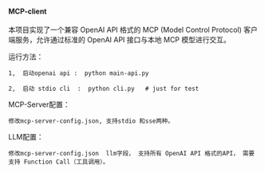 #### MCP-client
本项目实现了一个兼容 OpenAI API 格式的 MCP (Model Control Protocol) 客户端服务，允许通过标准的 OpenAI API 接口与本地 MCP 模型进行交互。


运行方法：

    1,  启动openai api :  python main-api.py

    2,  启动 stdio cli  :  python cli.py   # just for test


MCP-Server配置：

    修改mcp-server-config.json, 支持stdio 和sse两种。

LLM配置：

    修改mcp-server-config.json  llm字段， 支持所有 OpenAI API 格式的API， 需要支持 Function Call（工具调用）。